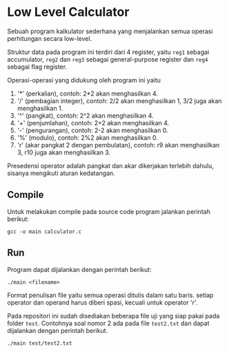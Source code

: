# Low Level Calculator

Sebuah program kalkulator sederhana yang menjalankan semua operasi perhitungan secara low-level. 

Struktur data pada program ini terdiri dari 4 register, yaitu `reg1` sebagai accumulator, `reg2` dan `reg3` sebagai general-purpose register dan `reg4` sebagai flag register.

Operasi-operasi yang didukung oleh program ini yaitu 

1. '\*' (perkalian), contoh: 2*2 akan menghasilkan 4.
2. '/' (pembagian integer), contoh: 2/2 akan menghasilkan 1, 3/2 juga akan menghasilkan 1.
3. '^' (pangkat), contoh: 2^2 akan menghasilkan 4.
4. '+' (penjumlahan), contoh: 2+2 akan menghasilkan 4.
5. '-' (pengurangan), contoh: 2-2 akan menghasilkan 0.
6. '%' (modulo), contoh: 2%2 akan menghasilkan 0.
7. 'r' (akar pangkat 2 dengan pembulatan), contoh: r9 akan menghasilkan 3, r10 juga akan menghasilkan 3.

Presedensi operator adalah pangkat dan akar dikerjakan terlebih dahulu, sisanya mengikuti aturan kedatangan. 

## Compile
Untuk melakukan compile pada source code program jalankan perintah berikut:
```
gcc -o main calculator.c
```

## Run 
Program dapat dijalankan dengan perintah berikut:
```
./main <filename>
```
Format penulisan file yaitu semua operasi ditulis dalam satu baris. setiap operator dan operand harus diberi spasi, kecuali untuk operator 'r'.

Pada repositori ini sudah disediakan beberapa file uji yang siap pakai pada folder `test`. Contohnya soal nomor 2 ada pada file `test2.txt` dan dapat dijalankan dengan perintah berikut.
```
./main test/test2.txt
```